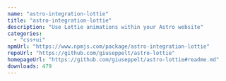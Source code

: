 ```yaml
---
name: "astro-integration-lottie"
title: "astro-integration-lottie"
description: "Use Lottie animations within your Astro website"
categories:
  - "css+ui"
npmUrl: "https://www.npmjs.com/package/astro-integration-lottie"
repoUrl: "https://github.com/giuseppelt/astro-lottie"
homepageUrl: "https://github.com/giuseppelt/astro-lottie#readme.md"
downloads: 479
---
```

